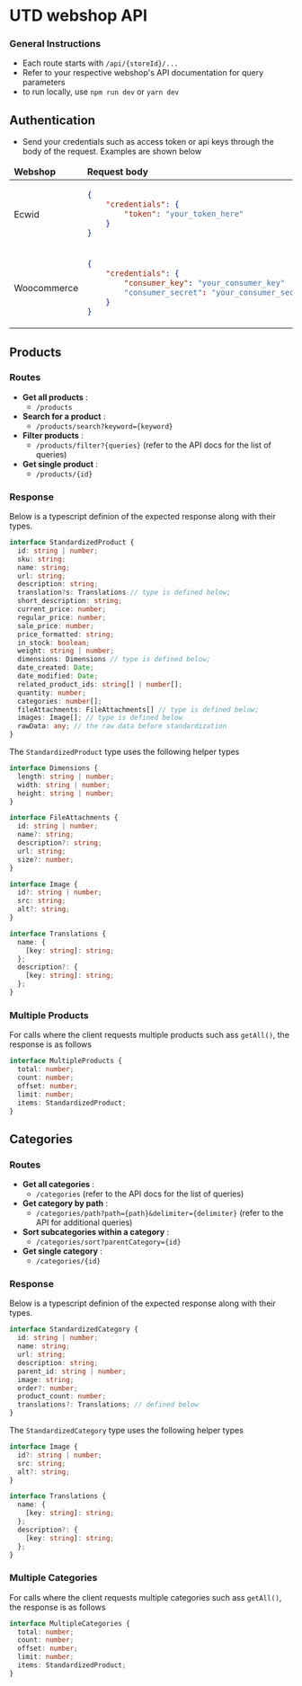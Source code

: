 # UTD webshop API

### General Instructions
- Each route starts with ``` /api/{storeId}/... ```
- Refer to your respective webshop's API documentation for query parameters
- to run locally, use ```npm run dev``` or ```yarn dev```

## Authentication
- Send your credentials such as access token or api keys through the body of the request. Examples are shown below

<table>
<thead>
<tr>
<td> <b>Webshop</b> </td> <td> <b>Request body</b> </td>
</tr>
</thead>
<tr>
<td> Ecwid</td>
<td>

```json 
{
    "credentials": {
        "token": "your_token_here"
    }
} 
``` 

</td>
</tr>
<tr>
<td> Woocommerce</td>
<td>

```json 
{
    "credentials": {
        "consumer_key": "your_consumer_key"
        "consumer_secret": "your_consumer_secret"
    }
} 
```

</td>
</tr>
</table>

## Products

### Routes

- **Get all products** : 
  -  ```/products```
- **Search for a product** : 
  - ```/products/search?keyword={keyword}```
- **Filter products** : 
  - ```/products/filter?{queries}``` (refer to the API docs for the list of queries)
- **Get single product** : 
  - ```/products/{id}```

### Response

Below is a typescript definion of the expected response along with their types. 

```typescript
interface StandardizedProduct {
  id: string | number;
  sku: string;
  name: string;
  url: string;
  description: string;
  translation?s: Translations // type is defined below;
  short_description: string;
  current_price: number;
  regular_price: number;
  sale_price: number;
  price_formatted: string;
  in_stock: boolean;
  weight: string | number;
  dimensions: Dimensions // type is defined below;
  date_created: Date;
  date_modified: Date;
  related_product_ids: string[] | number[];
  quantity: number;
  categories: number[];
  fileAttachments: FileAttachments[] // type is defined below;
  images: Image[]; // type is defined below
  rawData: any; // the raw data before standardization
}
```

The ``` StandardizedProduct ``` type uses the following helper types 

``` typescript
interface Dimensions {
  length: string | number;
  width: string | number;
  height: string | number;
}

interface FileAttachments {
  id: string | number;
  name?: string;
  description?: string;
  url: string;
  size?: number;
}

interface Image {
  id?: string | number;
  src: string;
  alt?: string;
}

interface Translations {
  name: {
    [key: string]: string;
  };
  description?: {
    [key: string]: string;
  };
}

```

### Multiple Products

For calls where the client requests multiple products such ass ```getAll()```, the response is as follows
```typescript
interface MultipleProducts {
  total: number;
  count: number;
  offset: number;
  limit: number;
  items: StandardizedProduct;
}
```

## Categories

### Routes

- **Get all categories** : 
  - ```/categories``` (refer to the API docs for the list of queries)
- **Get category by path** : 
  - ```/categories/path?path={path}&delimiter={delimiter}``` (refer to the API for additional queries)
- **Sort subcategories within a category** : 
  - ```/categories/sort?parentCategory={id}```
- **Get single category** : 
  - ```/categories/{id}```
  
### Response

Below is a typescript definion of the expected response along with their types. 

```typescript
interface StandardizedCategory {
  id: string | number;
  name: string;
  url: string;
  description: string;
  parent_id: string | number;
  image: string;
  order?: number;
  product_count: number;
  translations?: Translations; // defined below
}
```

The ```StandardizedCategory``` type uses the following helper types

```typescript
interface Image {
  id?: string | number;
  src: string;
  alt?: string;
}

interface Translations {
  name: {
    [key: string]: string;
  };
  description?: {
    [key: string]: string;
  };
}

```

### Multiple Categories

For calls where the client requests multiple categories such ass ```getAll()```, the response is as follows
```typescript
interface MultipleCategories {
  total: number;
  count: number;
  offset: number;
  limit: number;
  items: StandardizedProduct;
}
```
